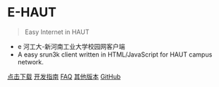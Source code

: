 # E-HAUT

> Easy Internet in HAUT

- e 河工大-新河南工业大学校园网客户端
- A easy srun3k client written in HTML/JavaScript for HAUT campus network.


[点击下载](https://raw.githubusercontent.com/ehaut/ehaut/master/download/lastest.zip)
[开发指南](/docs/guide#开发者指南)
[FAQ](/docs/faq#常见问题解答)
[其他版本](/docs/version)
[GitHub](https://github.com/ehaut/ehaut)

